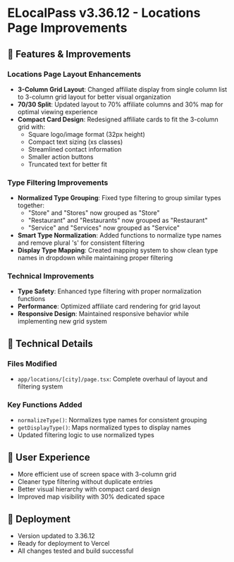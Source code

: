 # ELocalPass v3.36.12 - Locations Page Improvements

## 🎯 Features & Improvements

### Locations Page Layout Enhancements
- **3-Column Grid Layout**: Changed affiliate display from single column list to 3-column grid layout for better visual organization
- **70/30 Split**: Updated layout to 70% affiliate columns and 30% map for optimal viewing experience
- **Compact Card Design**: Redesigned affiliate cards to fit the 3-column grid with:
  - Square logo/image format (32px height)
  - Compact text sizing (xs classes)
  - Streamlined contact information
  - Smaller action buttons
  - Truncated text for better fit

### Type Filtering Improvements
- **Normalized Type Grouping**: Fixed type filtering to group similar types together:
  - "Store" and "Stores" now grouped as "Store"
  - "Restaurant" and "Restaurants" now grouped as "Restaurant" 
  - "Service" and "Services" now grouped as "Service"
- **Smart Type Normalization**: Added functions to normalize type names and remove plural 's' for consistent filtering
- **Display Type Mapping**: Created mapping system to show clean type names in dropdown while maintaining proper filtering

### Technical Improvements
- **Type Safety**: Enhanced type filtering with proper normalization functions
- **Performance**: Optimized affiliate card rendering for grid layout
- **Responsive Design**: Maintained responsive behavior while implementing new grid system

## 🔧 Technical Details

### Files Modified
- `app/locations/[city]/page.tsx`: Complete overhaul of layout and filtering system

### Key Functions Added
- `normalizeType()`: Normalizes type names for consistent grouping
- `getDisplayType()`: Maps normalized types to display names
- Updated filtering logic to use normalized types

## 📱 User Experience
- More efficient use of screen space with 3-column grid
- Cleaner type filtering without duplicate entries
- Better visual hierarchy with compact card design
- Improved map visibility with 30% dedicated space

## 🚀 Deployment
- Version updated to 3.36.12
- Ready for deployment to Vercel
- All changes tested and build successful 